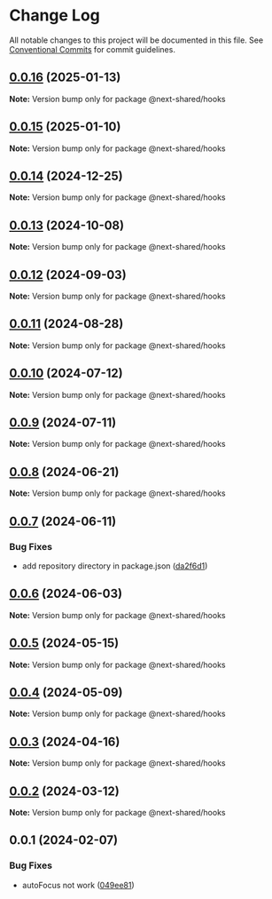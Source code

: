# Change Log

All notable changes to this project will be documented in this file.
See [Conventional Commits](https://conventionalcommits.org) for commit guidelines.

## [0.0.16](https://github.com/easyops-cn/next-advanced-bricks/compare/@next-shared/hooks@0.0.15...@next-shared/hooks@0.0.16) (2025-01-13)

**Note:** Version bump only for package @next-shared/hooks





## [0.0.15](https://github.com/easyops-cn/next-bricks/compare/@next-shared/hooks@0.0.14...@next-shared/hooks@0.0.15) (2025-01-10)

**Note:** Version bump only for package @next-shared/hooks





## [0.0.14](https://github.com/easyops-cn/next-bricks/compare/@next-shared/hooks@0.0.13...@next-shared/hooks@0.0.14) (2024-12-25)

**Note:** Version bump only for package @next-shared/hooks





## [0.0.13](https://github.com/easyops-cn/next-bricks/compare/@next-shared/hooks@0.0.12...@next-shared/hooks@0.0.13) (2024-10-08)

**Note:** Version bump only for package @next-shared/hooks





## [0.0.12](https://github.com/easyops-cn/next-bricks/compare/@next-shared/hooks@0.0.11...@next-shared/hooks@0.0.12) (2024-09-03)

**Note:** Version bump only for package @next-shared/hooks

## [0.0.11](https://github.com/easyops-cn/next-bricks/compare/@next-shared/hooks@0.0.10...@next-shared/hooks@0.0.11) (2024-08-28)

**Note:** Version bump only for package @next-shared/hooks

## [0.0.10](https://github.com/easyops-cn/next-bricks/compare/@next-shared/hooks@0.0.9...@next-shared/hooks@0.0.10) (2024-07-12)

**Note:** Version bump only for package @next-shared/hooks

## [0.0.9](https://github.com/easyops-cn/next-bricks/compare/@next-shared/hooks@0.0.8...@next-shared/hooks@0.0.9) (2024-07-11)

**Note:** Version bump only for package @next-shared/hooks

## [0.0.8](https://github.com/easyops-cn/next-bricks/compare/@next-shared/hooks@0.0.7...@next-shared/hooks@0.0.8) (2024-06-21)

**Note:** Version bump only for package @next-shared/hooks

## [0.0.7](https://github.com/easyops-cn/next-bricks/compare/@next-shared/hooks@0.0.6...@next-shared/hooks@0.0.7) (2024-06-11)

### Bug Fixes

- add repository directory in package.json ([da2f6d1](https://github.com/easyops-cn/next-bricks/commit/da2f6d11bc112d4901adc4beb744e8f5b945c01d))

## [0.0.6](https://github.com/easyops-cn/next-bricks/compare/@next-shared/hooks@0.0.5...@next-shared/hooks@0.0.6) (2024-06-03)

**Note:** Version bump only for package @next-shared/hooks

## [0.0.5](https://github.com/easyops-cn/next-bricks/compare/@next-shared/hooks@0.0.4...@next-shared/hooks@0.0.5) (2024-05-15)

**Note:** Version bump only for package @next-shared/hooks

## [0.0.4](https://github.com/easyops-cn/next-bricks/compare/@next-shared/hooks@0.0.3...@next-shared/hooks@0.0.4) (2024-05-09)

**Note:** Version bump only for package @next-shared/hooks

## [0.0.3](https://github.com/easyops-cn/next-bricks/compare/@next-shared/hooks@0.0.2...@next-shared/hooks@0.0.3) (2024-04-16)

**Note:** Version bump only for package @next-shared/hooks

## [0.0.2](https://github.com/easyops-cn/next-bricks/compare/@next-shared/hooks@0.0.1...@next-shared/hooks@0.0.2) (2024-03-12)

**Note:** Version bump only for package @next-shared/hooks

## 0.0.1 (2024-02-07)

### Bug Fixes

- autoFocus not work ([049ee81](https://github.com/easyops-cn/next-bricks/commit/049ee81857a0044981fcbd434243c1097a4e7036))
